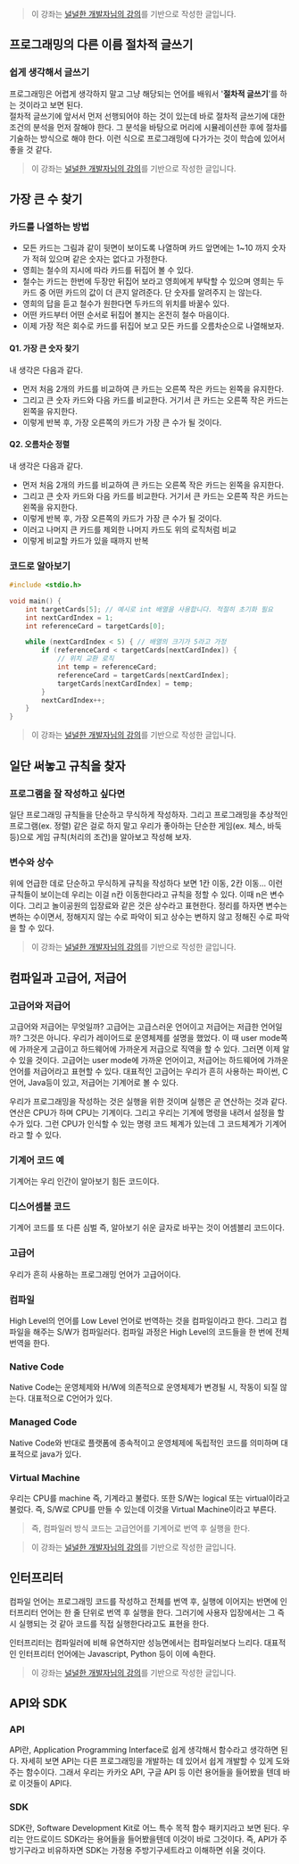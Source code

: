 > 이 강좌는 [널널한 개발자님의 강의](https://www.inflearn.com/course/%EB%84%93%EA%B3%A0%EC%96%95%EA%B2%8C-%EC%BB%B4%EA%B3%B5-%EC%A0%84%EA%B3%B5%EC%9E%90/dashboard)를 기반으로 작성한 글입니다.

## 프로그래밍의 다른 이름 절차적 글쓰기

### 쉽게 생각해서 글쓰기

프로그래밍은 어렵게 생각하지 말고 그냥 해당되는 언어를 배워서 '**절차적 글쓰기**'를 하는 것이라고 보면 된다.  
절차적 글쓰기에 앞서서 먼저 선행되어야 하는 것이 있는데 바로 절차적 글쓰기에 대한 조건의 분석을 먼저 잘해야 한다. 그 분석을 바탕으로 머리에 시뮬레이션한 후에 절차를 기술하는 방식으로 해야 한다. 이런 식으로 프로그래밍에 다가가는 것이 학습에 있어서 좋을 것 같다.

> 이 강좌는 [널널한 개발자님의 강의](https://www.inflearn.com/course/%EB%84%93%EA%B3%A0%EC%96%95%EA%B2%8C-%EC%BB%B4%EA%B3%B5-%EC%A0%84%EA%B3%B5%EC%9E%90/dashboard)를 기반으로 작성한 글입니다.

## 가장 큰 수 찾기

### 카드를 나열하는 방법

- 모든 카드는 그림과 같이 뒷면이 보이도록 나열하며 카드 앞면에는 1~10 까지 숫자가 적혀 있으며 같은 숫자는 없다고 가정한다.
- 영희는 철수의 지시에 따라 카드를 뒤집어 볼 수 있다.
- 철수는 카드는 한번에 두장만 뒤집어 보라고 영희에게 부탁할 수 있으며 영희는 두 카드 중 어떤 카드의 값이 더 큰지 알려준다. 단 숫자를 알려주지 는 않는다.
- 영희의 답을 듣고 철수가 원한다면 두카드의 위치를 바꿀수 있다.
- 어떤 카드부터 어떤 순서로 뒤집어 볼지는 온전히 철수 마음이다.
- 이제 가장 적은 회수로 카드를 뒤집어 보고 모든 카드를 오름차순으로 나열해보자.

#### Q1. 가장 큰 숫자 찾기

내 생각은 다음과 같다.

- 먼저 처음 2개의 카드를 비교하여 큰 카드는 오른쪽 작은 카드는 왼쪽을 유지한다.
- 그리고 큰 숫자 카드와 다음 카드를 비교한다. 거기서 큰 카드는 오른쪽 작은 카드는 왼쪽을 유지한다.
- 이렇게 반복 후, 가장 오른쪽의 카드가 가장 큰 수가 될 것이다.

#### Q2. 오름차순 정렬

내 생각은 다음과 같다.

- 먼저 처음 2개의 카드를 비교하여 큰 카드는 오른쪽 작은 카드는 왼쪽을 유지한다.
- 그리고 큰 숫자 카드와 다음 카드를 비교한다. 거기서 큰 카드는 오른쪽 작은 카드는 왼쪽을 유지한다.
- 이렇게 반복 후, 가장 오른쪽의 카드가 가장 큰 수가 될 것이다.
- 이러고 나머지 큰 카드를 제외한 나머지 카드도 위의 로직처럼 비교
- 이렇게 비교할 카드가 있을 때까지 반복

### 코드로 알아보기

```c
#include <stdio.h>

void main() {
    int targetCards[5]; // 예시로 int 배열을 사용합니다. 적절히 초기화 필요
    int nextCardIndex = 1;
    int referenceCard = targetCards[0];

    while (nextCardIndex < 5) { // 배열의 크기가 5라고 가정
        if (referenceCard < targetCards[nextCardIndex]) {
            // 위치 교환 로직
            int temp = referenceCard;
            referenceCard = targetCards[nextCardIndex];
            targetCards[nextCardIndex] = temp;
        }
        nextCardIndex++;
    }
}
```

> 이 강좌는 [널널한 개발자님의 강의](https://www.inflearn.com/course/%EB%84%93%EA%B3%A0%EC%96%95%EA%B2%8C-%EC%BB%B4%EA%B3%B5-%EC%A0%84%EA%B3%B5%EC%9E%90/dashboard)를 기반으로 작성한 글입니다.

## 일단 써놓고 규칙을 찾자

### 프로그램을 잘 작성하고 싶다면

일단 프로그래밍 규칙들을 단순하고 무식하게 작성하자. 그리고 프로그래밍을 추상적인 프로그램(ex. 정렬) 같은 걸로 하지 말고 우리가 좋아하는 단순한 게임(ex. 체스, 바둑등)으로 게임 규칙(처리의 조건)을 알아보고 작성해 보자.

### 변수와 상수

위에 언급한 데로 단순하고 무식하게 규칙을 작성하다 보면 1칸 이동, 2칸 이동... 이런 규칙들이 보이는데 우리는 이걸 n칸 이동한다라고 규칙을 정할 수 있다. 이때 n은 변수이다. 그리고 놀이공원의 입장료와 같은 것은 상수라고 표현한다. 정리를 하자면 변수는 변하는 수이면서, 정해지지 않는 수로 파악이 되고 상수는 변하지 않고 정해진 수로 파악을 할 수 있다.

> 이 강좌는 [널널한 개발자님의 강의](https://www.inflearn.com/course/%EB%84%93%EA%B3%A0%EC%96%95%EA%B2%8C-%EC%BB%B4%EA%B3%B5-%EC%A0%84%EA%B3%B5%EC%9E%90/dashboard)를 기반으로 작성한 글입니다.

## 컴파일과 고급어, 저급어

### 고급어와 저급어

고급어와 저급어는 무엇일까? 고급어는 고급스러운 언어이고 저급어는 저급한 언어일까? 그것은 아니다. 우리가 레이어드로 운영체제를 설명을 했었다. 이 때 user mode쪽에 가까운게 고급이고 하드웨어에 가까운게 저급으로 직역을 할 수 있다. 그러면 이제 알 수 있을 것이다. 고급어는 user mode에 가까운 언어이고, 저급어는 하드웨어에 가까운 언어를 저급어라고 표현할 수 있다. 대표적인 고급어는 우리가 흔히 사용하는 파이썬, C언어, Java등이 있고, 저급어는 기계어로 볼 수 있다.

우리가 프로그래밍을 작성하는 것은 실행을 위한 것이며 실행은 곧 연산하는 것과 같다. 연산은 CPU가 하며 CPU는 기계이다. 그리고 우리는 기계에 명령을 내려서 설정을 할 수가 있다. 그런 CPU가 인식할 수 있는 명령 코드 체계가 있는데 그 코드체계가 기계어라고 할 수 있다.

### 기계어 코드 예

기계어는 우리 인간이 알아보기 힘든 코드이다.

### 디스어셈블 코드

기계어 코드를 또 다른 심벌 즉, 알아보기 쉬운 글자로 바꾸는 것이 어셈블리 코드이다.

### 고급어

우리가 흔히 사용하는 프로그래밍 언어가 고급어이다.

### 컴파일

High Level의 언어를 Low Level 언어로 번역하는 것을 컴파일이라고 한다. 그리고 컴파일을 해주는 S/W가 컴파일러다. 컴파일 과정은 High Level의 코드들을 한 번에 전체 번역을 한다.

### Native Code

Native Code는 운영체제와 H/W에 의존적으로 운영체제가 변경될 시, 작동이 되질 않는다. 대표적으로 C언어가 있다.

### Managed Code

Native Code와 반대로 플랫폼에 종속적이고 운영체제에 독립적인 코드를 의미하며 대표적으로 java가 있다.

### Virtual Machine

우리는 CPU를 machine 즉, 기계라고 불렀다. 또한 S/W는 logical 또는 virtual이라고 불렀다. 즉, S/W로 CPU를 만들 수 있는데 이것을 Virtual Machine이라고 부른다.

> 즉, 컴파일러 방식 코드는 고급언어를 기계어로 번역 후 실행을 한다.

> 이 강좌는 [널널한 개발자님의 강의](https://www.inflearn.com/course/%EB%84%93%EA%B3%A0%EC%96%95%EA%B2%8C-%EC%BB%B4%EA%B3%B5-%EC%A0%84%EA%B3%B5%EC%9E%90/dashboard)를 기반으로 작성한 글입니다.

## 인터프리터

컴파일 언어는 프로그래밍 코드를 작성하고 전체를 번역 후, 실행에 이어지는 반면에 인터프리터 언어는 한 줄 단위로 번역 후 실행을 한다. 그러기에 사용자 입장에서는 그 즉시 실행되는 것 같아 코드를 직접 실행한다라고도 표현을 한다.

인터프리터는 컴파일러에 비해 유연하지만 성능면에서는 컴파일러보다 느리다. 대표적인 인터프리터 언어에는 Javascript, Python 등이 이에 속한다.

> 이 강좌는 [널널한 개발자님의 강의](https://www.inflearn.com/course/%EB%84%93%EA%B3%A0%EC%96%95%EA%B2%8C-%EC%BB%B4%EA%B3%B5-%EC%A0%84%EA%B3%B5%EC%9E%90/dashboard)를 기반으로 작성한 글입니다.

## API와 SDK

### API

API란, Application Programming Interface로 쉽게 생각해서 함수라고 생각하면 된다. 자세히 보면 API는 다른 프로그래밍을 개발하는 데 있어서 쉽게 개발할 수 있게 도와주는 함수이다. 그래서 우리는 카카오 API, 구글 API 등 이런 용어들을 들어봤을 텐데 바로 이것들이 API다.

### SDK

SDK란, Software Development Kit로 어느 특수 목적 함수 패키지라고 보면 된다. 우리는 안드로이드 SDK라는 용어들을 들어봤을텐데 이것이 바로 그것이다. 즉, API가 주방기구라고 비유하자면 SDK는 가정용 주방기구세트라고 이해하면 쉬울 것이다.
